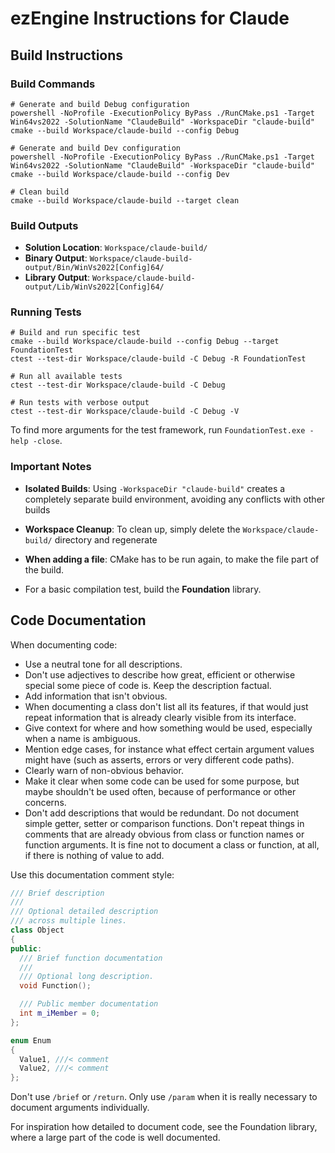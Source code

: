 # ezEngine Instructions for Claude

## Build Instructions

### Build Commands

```shell
# Generate and build Debug configuration
powershell -NoProfile -ExecutionPolicy ByPass ./RunCMake.ps1 -Target Win64vs2022 -SolutionName "ClaudeBuild" -WorkspaceDir "claude-build"
cmake --build Workspace/claude-build --config Debug

# Generate and build Dev configuration
powershell -NoProfile -ExecutionPolicy ByPass ./RunCMake.ps1 -Target Win64vs2022 -SolutionName "ClaudeBuild" -WorkspaceDir "claude-build"
cmake --build Workspace/claude-build --config Dev

# Clean build
cmake --build Workspace/claude-build --target clean
```

### Build Outputs

- **Solution Location**: `Workspace/claude-build/`
- **Binary Output**: `Workspace/claude-build-output/Bin/WinVs2022[Config]64/`
- **Library Output**: `Workspace/claude-build-output/Lib/WinVs2022[Config]64/`

### Running Tests

```shell
# Build and run specific test
cmake --build Workspace/claude-build --config Debug --target FoundationTest
ctest --test-dir Workspace/claude-build -C Debug -R FoundationTest

# Run all available tests
ctest --test-dir Workspace/claude-build -C Debug

# Run tests with verbose output
ctest --test-dir Workspace/claude-build -C Debug -V
```

To find more arguments for the test framework, run `FoundationTest.exe -help -close`.

### Important Notes

- **Isolated Builds**: Using `-WorkspaceDir "claude-build"` creates a completely separate build environment, avoiding any conflicts with other builds

- **Workspace Cleanup**: To clean up, simply delete the `Workspace/claude-build/` directory and regenerate

- **When adding a file**: CMake has to be run again, to make the file part of the build.

- For a basic compilation test, build the **Foundation** library.

## Code Documentation

When documenting code:

* Use a neutral tone for all descriptions.
* Don't use adjectives to describe how great, efficient or otherwise special some piece of code is. Keep the description factual.
* Add information that isn't obvious.
* When documenting a class don't list all its features, if that would just repeat information that is already clearly visible from its interface.
* Give context for where and how something would be used, especially when a name is ambiguous.
* Mention edge cases, for instance what effect certain argument values might have (such as asserts, errors or very different code paths).
* Clearly warn of non-obvious behavior.
* Make it clear when some code can be used for some purpose, but maybe shouldn't be used often, because of performance or other concerns.
* Don't add descriptions that would be redundant. Do not document simple getter, setter or comparison functions. Don't repeat things in comments that are already obvious from class or function names or function arguments. It is fine not to document a class or function, at all, if there is nothing of value to add.

Use this documentation comment style:

```cpp
/// Brief description
///
/// Optional detailed description
/// across multiple lines.
class Object
{
public:
  /// Brief function documentation
  ///
  /// Optional long description.
  void Function();

  /// Public member documentation
  int m_iMember = 0;
};

enum Enum
{
  Value1, ///< comment
  Value2, ///< comment
};
```

Don't use `/brief` or `/return`.
Only use `/param` when it is really necessary to document arguments individually.

For inspiration how detailed to document code, see the Foundation library, where a large part of the code is well documented.
